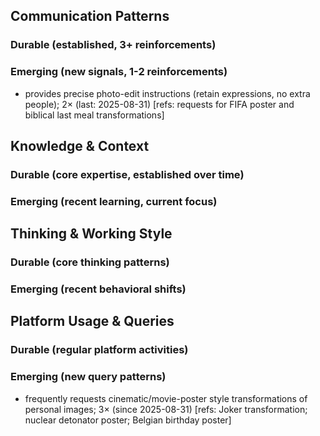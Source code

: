 ## Communication Patterns
### Durable (established, 3+ reinforcements)

### Emerging (new signals, 1-2 reinforcements)
- provides precise photo-edit instructions (retain expressions, no extra people); 2× (last: 2025-08-31) [refs: requests for FIFA poster and biblical last meal transformations]

## Knowledge & Context
### Durable (core expertise, established over time)

### Emerging (recent learning, current focus)  

## Thinking & Working Style
### Durable (core thinking patterns)

### Emerging (recent behavioral shifts)

## Platform Usage & Queries
### Durable (regular platform activities)

### Emerging (new query patterns)
- frequently requests cinematic/movie-poster style transformations of personal images; 3× (since 2025-08-31) [refs: Joker transformation; nuclear detonator poster; Belgian birthday poster]